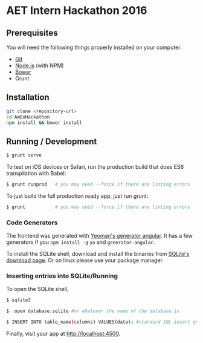 # AET Intern Hackathon 2016


## Prerequisites

You will need the following things properly installed on your computer.

* [Git](http://git-scm.com/)
* [Node.js](http://nodejs.org/) (with NPM)
* [Bower](http://bower.io/)
* Grunt

## Installation

```sh
git clone <repository-url>
cd AmExHackathon
npm install && bower install
```

## Running / Development

```sh
$ grunt serve
```

To test on iOS devices or Safari, run the production build that does ES6 transpilation with Babel:

```sh
$ grunt runprod   # you may need --force if there are linting errors
```

To just build the full production ready app, just run grunt:

```sh
$ grunt           # you may need --force if there are linting errors
```

### Code Generators
The frontend was generated with [Yeoman's generator angular](https://github.com/yeoman/generator-angular). It has a few generators if you `npm install -g` `yo` and `generator-angular`.

To install the SQLite shell, download and install the binaries from [SQLite's download page](https://www.sqlite.org/download.html). Or on linux please use your package manager.

### Inserting entries into SQLite/Running
To open the SQLite shell,
```sh
$ sqlite3
```
```sh
$ .open database.sqlite #or whatever the name of the database is
```
```sh
$ INSERT INTO table_name(columns) VALUES(data); #standard SQL insert query
```
Finally, visit your app at [http://localhost:4500](http://localhost:4500).
